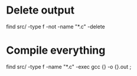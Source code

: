 # Delete output
find src/ -type f -not -name "*.c" -delete

# Compile everything
find src/ -type f -name "*.c" -exec gcc {} -o {}.out \;